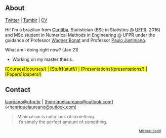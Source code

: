 ## About

[Twitter](https://twitter.com/hap_laureano) |
[Tumblr](tumblr/) |
[CV](vitae.pdf)

Hi! I'm a brazilian from [Curitiba](https://goo.gl/K1Qcdv), Statistician
(BSc in Statistics @ [UFPR](https://goo.gl/DtVAbi), 2016) and MSc
student in Numerical Methods in Engineering @ UFPR under the guidance of
Professor [Wagner Bonat](http://www.leg.ufpr.br/~wagner/) and Professor
[Paulo Justiniano](http://leg.ufpr.br/~paulojus/).

What am I doing right now? (Jan 21)

+ Working on my master thesis.

<span style="background-color: #FFFF00">
      [Courses](courses/) |
      [Stuff](stuff/) |
      [Presentations](presentations/) |
      [Papers](papers/)</span>

## Contact

[laureano@ufpr.br](laureano@ufpr.br) |
[henriquelaureano@outlook.com](<henriquelaureano@outlook.com)

> Minimalism is not a lack of something.\
> It’s simply the perfect amount of something.

<!-- font-size default: 14px -->
<p><a href="mike.html" style="float: right; font-size: 11px">
    Michael Scott</a></p>
